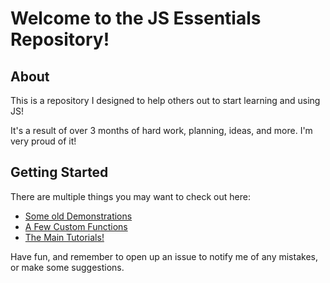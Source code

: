 # Welcome to the JS Essentials Repository!
## About
This is a repository I designed to help others out to start learning and using JS!

It's a result of over 3 months of hard work, planning, ideas, and more. I'm very proud of it!

## Getting Started
There are multiple things you may want to check out here:

- [Some old Demonstrations](https://github.com/spergmoment/js-essentials/tree/master/demonstrations-old)
- [A Few Custom Functions](https://github.com/spergmoment/js-essentials/tree/master/functions)
- [The Main Tutorials!](https://spergmoment.github.io/js-essentials/tutorials/index.md)

Have fun, and remember to open up an issue to notify me of any mistakes, or make some suggestions.
